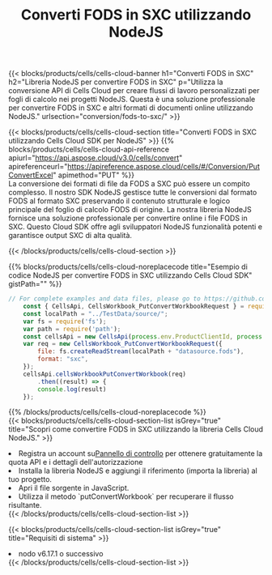 ﻿---
title:  Converti FODS in SXC utilizzando NodeJS
description: Utilizzando Aspose.Cells Cloud SDK per NodeJS per convertire un file in formato FODS in un file in formato SXC.
kwords: Excel, Convert FODS to SXC, REST, NodeJS
howto: How to convert FODS to SXC using Aspose.Cells Cloud NodeJS library.
---
{{< blocks/products/cells/cells-cloud-banner h1="Converti FODS in SXC" h2="Libreria NodeJS per convertire FODS in SXC" p="Utilizza la conversione API di Cells Cloud per creare flussi di lavoro personalizzati per fogli di calcolo nei progetti NodeJS. Questa è una soluzione professionale per convertire FODS in SXC e altri formati di documenti online utilizzando NodeJS." urlsection="conversion/fods-to-sxc/" >}}

{{< blocks/products/cells/cells-cloud-section title="Converti FODS in SXC utilizzando Cells Cloud SDK per NodeJS" >}}
{{% blocks/products/cells/cells-cloud-api-reference apiurl="https://api.aspose.cloud/v3.0/cells/convert" apireferenceurl="https://apireference.aspose.cloud/cells/#/Conversion/PutConvertExcel" apimethod="PUT" %}}
<br/>
La conversione dei formati di file da FODS a SXC può essere un compito complesso. Il nostro SDK NodeJS gestisce tutte le conversioni dal formato FODS al formato SXC preservando il contenuto strutturale e logico principale del foglio di calcolo FODS di origine. La nostra libreria NodeJS fornisce una soluzione professionale per convertire online i file FODS in SXC. Questo Cloud SDK offre agli sviluppatori NodeJS funzionalità potenti e garantisce output SXC di alta qualità.

{{< /blocks/products/cells/cells-cloud-section >}}

{{% blocks/products/cells/cells-cloud-noreplacecode title="Esempio di codice NodeJS per convertire FODS in SXC utilizzando Cells Cloud SDK" gistPath="" %}}
 
```js
// For complete examples and data files, please go to https://github.com/aspose-cells-cloud/aspose-cells-cloud-node/
    const { CellsApi, CellsWorkbook_PutConvertWorkbookRequest } = require("asposecellscloud");
    const localPath = "../TestData/source/";
    var fs = require('fs');
    var path = require('path');
    const cellsApi = new CellsApi(process.env.ProductClientId, process.env.ProductClientSecret);
    var req = new CellsWorkbook_PutConvertWorkbookRequest({
        file: fs.createReadStream(localPath + "datasource.fods"),
        format: "sxc",
    });
    cellsApi.cellsWorkbookPutConvertWorkbook(req)
        .then((result) => {
        console.log(result)
    });
```
 
{{% /blocks/products/cells/cells-cloud-noreplacecode %}}
<br/>
{{< blocks/products/cells/cells-cloud-section-list isGrey="true" title="Scopri come convertire FODS in SXC utilizzando la libreria Cells Cloud NodeJS." >}}
<li> Registra un account su<a href="https://dashboard.aspose.cloud/">Pannello di controllo</a> per ottenere gratuitamente la quota API e i dettagli dell'autorizzazione</li>
<li>Installa la libreria NodeJS e aggiungi il riferimento (importa la libreria) al tuo progetto.</li>
<li>Apri il file sorgente in JavaScript.</li>
<li>Utilizza il metodo `putConvertWorkbook` per recuperare il flusso risultante.</li>
{{< /blocks/products/cells/cells-cloud-section-list >}}

{{< blocks/products/cells/cells-cloud-section-list isGrey="true" title="Requisiti di sistema" >}}
<li>nodo v6.17.1 o successivo</li>
{{< /blocks/products/cells/cells-cloud-section-list >}}
